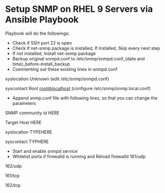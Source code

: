# Setup SNMP on RHEL 9 Servers via Ansible Playbook
Playbook will do the followings:
- Check if SSH port 22 is open
- Check if net-snmp package is installed, If Installed, Skip every next step
- If not installed, Install net-snmp package
- Backup original snmpd.conf to /etc/snmp/snmpd.conf_{date and time}_before-install_backup
- Commenting out these existing lines in snmpd.conf
  
syslocation Unknown (edit /etc/snmp/snmpd.conf)

syscontact Root <root@localhost> (configure /etc/snmp/snmp.local.conf)

- Append snmp.conf file with following lines, so that you can change the parameters


SNMP community id HERE

Target Host HERE

syslocation TYPEHERE

syscontact TYPHERE


- Start and enable snmpd service
- Whitelist ports if firewalld is running and Reload firewalld
161/udp
  
162/udp

161/tcp

162/tcp
